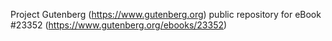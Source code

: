 Project Gutenberg (https://www.gutenberg.org) public repository for eBook #23352 (https://www.gutenberg.org/ebooks/23352)

